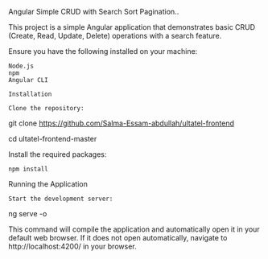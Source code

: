 Angular Simple CRUD with Search Sort Pagination..

This project is a simple Angular application that demonstrates basic CRUD (Create, Read, Update, Delete) operations with a search feature.

Ensure you have the following installed on your machine:

    Node.js 
    npm 
    Angular CLI 

    Installation

    Clone the repository:

 

git clone https://github.com/Salma-Essam-abdullah/ultatel-frontend

cd ultatel-frontend-master

Install the required packages:

    npm install

Running the Application

    Start the development server:

ng serve -o

This command will compile the application and automatically open it in your default web browser. If it does not open automatically, navigate to http://localhost:4200/ in your browser.
